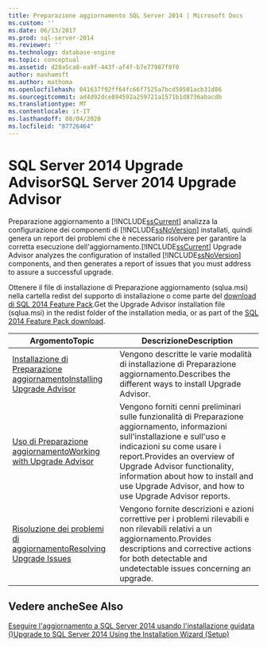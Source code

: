 ```yaml
---
title: Preparazione aggiornamento SQL Server 2014 | Microsoft Docs
ms.custom: ''
ms.date: 06/13/2017
ms.prod: sql-server-2014
ms.reviewer: ''
ms.technology: database-engine
ms.topic: conceptual
ms.assetid: d28a5ca8-ea9f-443f-af4f-b7e77987f8f0
author: mashamsft
ms.author: mathoma
ms.openlocfilehash: 041637f92ff64fc66f7525a7bcd50501acb31d86
ms.sourcegitcommit: ad4d92dce894592a259721a1571b1d8736abacdb
ms.translationtype: MT
ms.contentlocale: it-IT
ms.lasthandoff: 08/04/2020
ms.locfileid: "87726464"
---
```

# <a name="sql-server-2014-upgrade-advisor"></a><span data-ttu-id="7b2f8-102">SQL Server 2014 Upgrade Advisor</span><span class="sxs-lookup"><span data-stu-id="7b2f8-102">SQL Server 2014 Upgrade Advisor</span></span>
  <span data-ttu-id="7b2f8-103">Preparazione aggiornamento a [!INCLUDE[ssCurrent](../../includes/sscurrent-md.md)] analizza la configurazione dei componenti di [!INCLUDE[ssNoVersion](../../includes/ssnoversion-md.md)] installati, quindi genera un report dei problemi che è necessario risolvere per garantire la corretta esecuzione dell'aggiornamento.</span><span class="sxs-lookup"><span data-stu-id="7b2f8-103">[!INCLUDE[ssCurrent](../../includes/sscurrent-md.md)] Upgrade Advisor analyzes the configuration of installed [!INCLUDE[ssNoVersion](../../includes/ssnoversion-md.md)] components, and then generates a report of issues that you must address to assure a successful upgrade.</span></span>  
  
 <span data-ttu-id="7b2f8-104">Ottenere il file di installazione di Preparazione aggiornamento (sqlua.msi) nella cartella redist del supporto di installazione o come parte del [download di SQL 2014 Feature Pack](https://www.microsoft.com/download/details.aspx?id=42295).</span><span class="sxs-lookup"><span data-stu-id="7b2f8-104">Get the Upgrade Advisor installation file (sqlua.msi) in the redist folder of the installation media, or as part of the [SQL 2014 Feature Pack download](https://www.microsoft.com/download/details.aspx?id=42295).</span></span>  
  
|<span data-ttu-id="7b2f8-105">Argomento</span><span class="sxs-lookup"><span data-stu-id="7b2f8-105">Topic</span></span>|<span data-ttu-id="7b2f8-106">Descrizione</span><span class="sxs-lookup"><span data-stu-id="7b2f8-106">Description</span></span>|  
|-----------|-----------------|  
|[<span data-ttu-id="7b2f8-107">Installazione di Preparazione aggiornamento</span><span class="sxs-lookup"><span data-stu-id="7b2f8-107">Installing Upgrade Advisor</span></span>](../../../2014/sql-server/install/installing-upgrade-advisor.md)|<span data-ttu-id="7b2f8-108">Vengono descritte le varie modalità di installazione di Preparazione aggiornamento.</span><span class="sxs-lookup"><span data-stu-id="7b2f8-108">Describes the different ways to install Upgrade Advisor.</span></span>|  
|[<span data-ttu-id="7b2f8-109">Uso di Preparazione aggiornamento</span><span class="sxs-lookup"><span data-stu-id="7b2f8-109">Working with Upgrade Advisor</span></span>](../../../2014/sql-server/install/working-with-upgrade-advisor.md)|<span data-ttu-id="7b2f8-110">Vengono forniti cenni preliminari sulle funzionalità di Preparazione aggiornamento, informazioni sull'installazione e sull'uso e indicazioni su come usare i report.</span><span class="sxs-lookup"><span data-stu-id="7b2f8-110">Provides an overview of Upgrade Advisor functionality, information about how to install and use Upgrade Advisor, and how to use Upgrade Advisor reports.</span></span>|  
|[<span data-ttu-id="7b2f8-111">Risoluzione dei problemi di aggiornamento</span><span class="sxs-lookup"><span data-stu-id="7b2f8-111">Resolving Upgrade Issues</span></span>](../../../2014/sql-server/install/resolving-upgrade-issues.md)|<span data-ttu-id="7b2f8-112">Vengono fornite descrizioni e azioni correttive per i problemi rilevabili e non rilevabili relativi a un aggiornamento.</span><span class="sxs-lookup"><span data-stu-id="7b2f8-112">Provides descriptions and corrective actions for both detectable and undetectable issues concerning an upgrade.</span></span>|  
  
## <a name="see-also"></a><span data-ttu-id="7b2f8-113">Vedere anche</span><span class="sxs-lookup"><span data-stu-id="7b2f8-113">See Also</span></span>  
 [<span data-ttu-id="7b2f8-114">Eseguire l'aggiornamento a SQL Server 2014 usando l'installazione guidata &#40;&#41;</span><span class="sxs-lookup"><span data-stu-id="7b2f8-114">Upgrade to SQL Server 2014 Using the Installation Wizard &#40;Setup&#41;</span></span>](../../database-engine/install-windows/upgrade-sql-server-using-the-installation-wizard-setup.md)  
  
  

